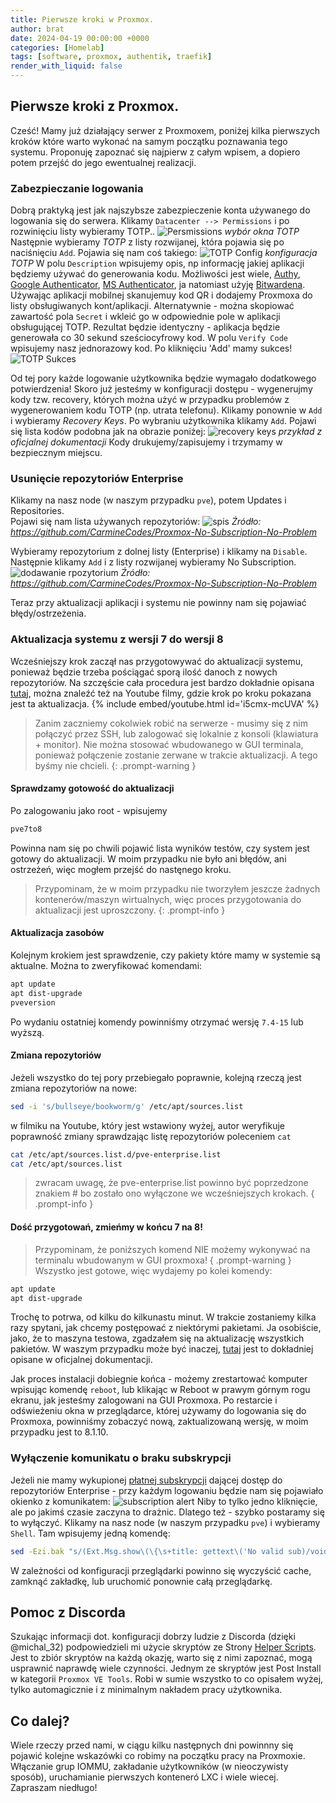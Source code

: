 ```yaml
---
title: Pierwsze kroki w Proxmox.
author: brat
date: 2024-04-19 00:00:00 +0000
categories: [Homelab]
tags: [software, proxmox, authentik, traefik]
render_with_liquid: false
---
```

## Pierwsze kroki z Proxmox.

Cześć!
Mamy już działający serwer z Proxmoxem, poniżej kilka pierwszych kroków które warto wykonać na samym początku poznawania tego systemu. Proponuję zapoznać się najpierw z całym wpisem, a dopiero potem przejść do jego ewentualnej realizacji.

### Zabezpieczanie logowania
Dobrą praktyką jest jak najszybsze zabezpieczenie konta używanego do logowania się do serwera.
Klikamy `Datacenter --> Permissions` i po rozwinięciu listy wybieramy TOTP..
![Persmissions](/assets/img/2024-04-19/2fa-1.jpg)
_wybór okna TOTP_
Następnie wybieramy _TOTP_ z listy rozwijanej, która pojawia się po naciśnięciu `Add`.
Pojawia się nam coś takiego:
![TOTP Config](/assets/img/2024-04-19/2fa-2.jpg)
_konfiguracja TOTP_
W polu `Description` wpisujemy opis, np informację jakiej aplikacji będziemy używać do generowania kodu. Możliwości jest wiele, [Authy](https://authy.com/), [Google Authenticator](https://play.google.com/store/apps/details?id=com.google.android.apps.authenticator2), [MS Authenticator](https://www.microsoft.com/pl-pl/security/mobile-authenticator-app), ja natomiast użyję [Bitwardena](https://bitwarden.com/).
Używając aplikacji mobilnej skanujemuy kod QR i dodajemy Proxmoxa do listy obsługiwanych kont/aplikacji. Alternatywnie - można skopiować zawartość pola `Secret` i wkleić go w odpowiednie pole w aplikacji obsługującej TOTP. Rezultat będzie identyczny - aplikacja będzie generowała co 30 sekund sześciocyfrowy kod. W polu `Verify Code` wpisujemy nasz jednorazowy kod. Po kliknięciu 'Add' mamy sukces!
![TOTP Sukces](/assets/img/2024-04-19/2fa-3.jpg)

Od tej pory każde logowanie użytkownika będzie wymagało dodatkowego potwierdzenia!
Skoro już jesteśmy w konfiguracji dostępu - wygenerujmy kody tzw. recovery, których można użyć w przypadku problemów z wygenerowaniem kodu TOTP (np. utrata telefonu). Klikamy ponownie w `Add` i wybieramy _Recovery Keys_. Po wybraniu użytkownika klikamy `Add`. Pojawi się lista kodów podobna jak na obrazie poniżej:
![recovery keys](https://pve.brathaneq.eu.org/pve-docs/images/screenshot/pve-gui-tfa-add-recovery-keys.png)
_przykład z oficjalnej dokumentacji_
Kody drukujemy/zapisujemy i trzymamy w bezpiecznym miejscu.


### Usunięcie repozytoriów Enterprise 
Klikamy na nasz node (w naszym przypadku `pve`), potem Updates i Repositories.  
Pojawi się nam lista używanych repozytoriów:
![spis](https://user-images.githubusercontent.com/63487881/203458586-48eb767c-ac27-4362-978c-092841238959.png)
_Źródło: https://github.com/CarmineCodes/Proxmox-No-Subscription-No-Problem_

Wybieramy repozytorium z dolnej listy (Enterprise) i klikamy na `Disable`.
Następnie klikamy `Add` i z listy rozwijanej wybieramy No Subscription.
![dodawanie rpozytorium](https://user-images.githubusercontent.com/63487881/203459229-88135996-491b-4ccc-97a2-aa10d2becb5c.png)
_Źródło: https://github.com/CarmineCodes/Proxmox-No-Subscription-No-Problem_

Teraz przy aktualizacji aplikacji i systemu nie powinny nam się pojawiać błędy/ostrzeżenia.

### Aktualizacja systemu z wersji 7 do wersji 8
Wcześniejszy krok zaczął nas przygotowywać do aktualizacji systemu, ponieważ będzie trzeba pościągać sporą ilość danoch z nowych repozytoriów. Na szczęście cała procedura jest bardzo dokładnie opisana [tutaj](https://pve.proxmox.com/wiki/Upgrade_from_7_to_8), można znaleźć też na Youtube filmy, gdzie krok po kroku pokazana jest ta aktualizacja. {% include embed/youtube.html id='i5cmx-mcUVA' %}
> Zanim zaczniemy cokolwiek robić na serwerze - musimy się z nim połączyć przez SSH, lub zalogować się lokalnie z konsoli (klawiatura + monitor). Nie można stosować wbudowanego w GUI terminala, ponieważ połączenie zostanie zerwane w trakcie aktualizacji. A tego byśmy nie chcieli.
{: .prompt-warning }

#### Sprawdzamy gotowość do aktualizacji
Po zalogowaniu jako root - wpisujemy 
```bash
pve7to8
```
Powinna nam się po chwili pojawić lista wyników testów, czy system jest gotowy do aktualizacji. W moim przypadku nie było ani błędów, ani ostrzeżeń, więc mogłem przejść do nastęnego kroku. 
>Przypominam, że w moim przypadku nie tworzyłem jeszcze żadnych kontenerów/maszyn wirtualnych, więc proces przygotowania do aktualizacji jest uproszczony.
{: .prompt-info }

#### Aktualizacja zasobów
Kolejnym krokiem jest sprawdzenie, czy pakiety które mamy w systemie są aktualne. Można to zweryfikować komendami:
```bash
apt update
apt dist-upgrade
pveversion
```
Po wydaniu ostatniej komendy powinniśmy otrzymać wersję `7.4-15` lub wyższą.

#### Zmiana repozytoriów
Jeżeli wszystko do tej pory przebiegało poprawnie, kolejną rzeczą jest zmiana repozytoriów na nowe:
```bash
sed -i 's/bullseye/bookworm/g' /etc/apt/sources.list
```
w filmiku na Youtube, który jest wstawiony wyżej, autor weryfikuje poprawność zmiany sprawdzając listę repozytoriów poleceniem `cat`
```bash
cat /etc/apt/sources.list.d/pve-enterprise.list
cat /etc/apt/sources.list
```
>zwracam uwagę, że pve-enterprise.list powinno być poprzedzone znakiem # bo zostało ono wyłączone we wcześniejszych krokach.
{ .prompt-info }

#### Dość przygotowań, zmieńmy w końcu 7 na 8!
>Przypominam, że poniższych komend NIE możemy wykonywać na terminalu wbudowanym w GUI proxmoxa!
{ .prompt-warning }
Wszystko jest gotowe, więc wydajemy po kolei komendy:
```bash
apt update
apt dist-upgrade
```
Trochę to potrwa, od kilku do kilkunastu minut. W trakcie zostaniemy kilka razy spytani, jak chcemy postępować z niektórymi pakietami. Ja osobiście, jako, że to maszyna testowa, zgadzałem się na aktualizację wszystkich pakietów. W waszym przypadku może być inaczej, [tutaj](https://pve.proxmox.com/wiki/Upgrade_from_7_to_8#Upgrade_the_system_to_Debian_Bookworm_and_Proxmox_VE_8.0) jest to dokładniej opisane w oficjalnej dokumentacji.

Jak proces instalacji dobiegnie końca - możemy zrestartować komputer wpisując komendę `reboot`, lub klikając w Reboot w prawym górnym rogu ekranu, jak jesteśmy zalogowani na GUI Proxmoxa.
Po restarcie i odświeżeniu okna w przeglądarce, której używamy do logowania się do Proxmoxa, powinniśmy zobaczyć nową, zaktualizowaną wersję, w moim przypadku jest to 8.1.10.

### Wyłączenie komunikatu o braku subskrypcji
Jeżeli nie mamy wykupionej [płatnej subskrypcji](https://www.proxmox.com/en/proxmox-virtual-environment/pricing) dającej dostęp do repozytoriów Enterprise - przy każdym logowaniu będzie nam się pojawiało okienko z komunikatem:
![subscription alert](/assets/img/2024-04-19/subscription.jpg)
Niby to tylko jedno kliknięcie, ale po jakimś czasie zaczyna to drażnic. Dlatego też - szybko postaramy się to wyłączyć.
Klikamy na nasz node (w naszym przypadku `pve`) i wybieramy `Shell`.
Tam wpisujemy jedną komendę:
```bash
sed -Ezi.bak "s/(Ext.Msg.show\(\{\s+title: gettext\('No valid sub)/void\(\{ \/\/\1/g" /usr/share/javascript/proxmox-widget-toolkit/proxmoxlib.js && systemctl restart pveproxy.service
```
W zależności od konfiguracji przeglądarki powinno się wyczyścić cache, zamknąć zakładkę, lub uruchomić ponownie całą przeglądarkę. 

## Pomoc z Discorda
Szukając informacji dot. konfiguracji dobrzy ludzie z Discorda (dzięki @michal_32) podpowiedzieli mi użycie skryptów ze Strony [Helper Scripts](https://tteck.github.io/Proxmox/). Jest to zbiór skryptów na każdą okazję, warto się z nimi zapoznać, mogą usprawnić naprawdę wiele czynności. Jednym ze skryptów jest Post Install w kategorii `Proxmox VE Tools`. Robi w sumie wszystko to co opisałem wyżej, tylko automagicznie i z minimalnym nakładem pracy użytkownika.

## Co dalej?
Wiele rzeczy przed nami, w ciągu kilku następnych dni powinnny się pojawić kolejne wskazówki co robimy na początku pracy na Proxmoxie. Włączanie grup IOMMU, zakładanie użytkowników (w nieoczywisty sposób), uruchamianie pierwszych konteneró LXC i wiele wiecej. 
Zapraszam niedługo!
